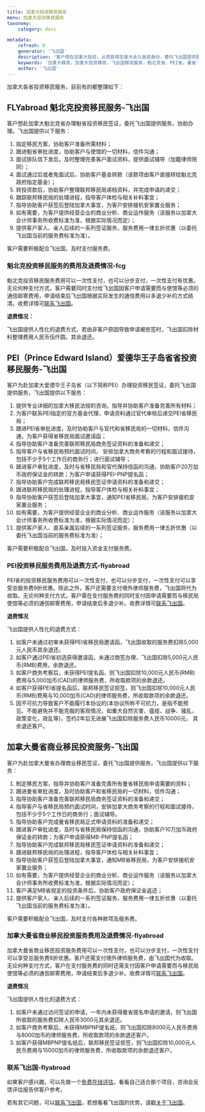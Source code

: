```yaml
---
title: 加拿大投资移民服务
menu: 加拿大投资移民服务
taxonomy:
    category: docs

metadata:
    refresh: 0
    generator: '飞出国'
    description: '客户想在加拿大投资，从而获得加拿大永久居民身份，委托飞出国提供服务，作为专业的移民中介机构，飞出国为客户提供省心安心的加拿大魁北克省投资移民服务。'
    keywords: '加拿大移民，加拿大投资移民，飞出国移民服务，魁北克省，PEI省，曼省'
    author: '飞出国'
---
```


加拿大各省投资移民服务，目前有的都整理如下：

## FLYabroad 魁北克投资移民服务-飞出国

客户想赴加拿大魁北克省办理魁省投资移民签证，委托飞出国提供服务，协助办理。飞出国提供以下服务：

1. 指定移民方案，协助客户准备所需材料；
2. 跟进魁省审批进度，协助客户与使馆的一切材料，信件沟通；
3. 面试排队信下发后，及时整理完善客户面试资料，提供面试辅导（加籍律师陪同）；
4. 面试通过后或者免面试后，协助客户基金转款（该款项由客户直接转给魁北克政府指定基金）；
5. 转投资款后，协助客户整理联邦移民局递档资料，并完成申请的递交；
6. 跟踪联邦移民局的处理进程，指导客户体检与相关补料事宜；
7. 指导协助客户获签后登陆加拿大事宜，为客户安排接机安家置业服务；
8. 如有需要，为客户提供经营企业的商业分析、商业运作服务（该服务以加拿大会计师事务所收费标准为准，根据实际情况而定）；
9. 提供客户家人、亲人后续的一系列签证服务，服务费用一律五折优惠（以委托飞出国当前的服务费标准为准）。

客户需要积极配合飞出国，及时支付服务费。

### 魁北克投资移民服务的费用及退费情况-fcg

魁北克投资移民服务费用可以一次性支付，也可以分步支付，一次性支付有优惠。无论何种支付方式，客户需要同时支付给飞出国因客户申请需要而与使馆等必须的通信邮寄费用，申请结束后飞出国根据实际发生的通信费用以多退少补的方式结清。收费详情可[联系飞出国]。

**退费情况：**

飞出国提供人性化的退费方式，若由非客户原因导致申请被拒签时，飞出国扣除材料整理费用人民币伍仟圆，其余退还。

## PEI（Prince Edward Island）爱德华王子岛省省投资移民服务-飞出国

客户为赴加拿大爱德华王子岛省（以下简称PEI）办理投资移民签证，委托飞出国提供服务，飞出国提供以下服务：

1. 提供专业详细的加拿大移民法规的咨询，指导并协助客户准备完善所有材料；
2. 为客户联系PEI指定的官方基金代理，申请资料通过官代审核后递交PEI省移民局；
3. 跟进PEI省审批进度，及时协助客户与官代和省移民局的一切材料，信件沟通，为客户获得省移民局面试邀请函；
4. 指导协助客户准备完善联邦移民局商务签证资料的准备和递交；
5. 指导客户与省移民局预约面试时间， 安排加拿大商务考察的行程和面试接待，包括不少于5个工作日的商务行；进行面试辅导；
6. 跟进客户审批进度，及时与省移民局和官代保持信函的沟通，协助客户20万加币政府保证金的转款；为客户申请获得PEI-PNP提名函；
7. 指导协助客户完成联邦移民局移民签证申请资料的准备和递交；
8. 跟进联邦移民局的处理进程，指导客户体检与相关补料事宜；
9. 指导协助客户获签后登陆加拿大事宜，通知PEI省移民局，为客户安排接机安家置业服务；
10. 如有需要，为客户提供经营企业的商业分析、商业运作服务（该服务以加拿大会计师事务所收费标准为准，根据实际情况而定）；
11. 提供客户家人、直系亲属后续的一系列签证服务，服务费用一律五折优惠（以委托飞出国当前的服务费标准为准）；

客户需要积极配合飞出国，及时投入资金支付服务费。

### PEI投资移民服务费用及退费方式-flyabroad

PEI省的投资移民服务费用可以一次性支付，也可以分步支付，一次性支付可以享受总服务费9折优惠。除此之外，客户还需要支付境外律师服务费，飞出国将代为收取。无论何种支付方式，客户需在支付服务费的同时支付因申请需要而与移民局使馆等必须的通信邮寄费用，申请结束后多退少补。收费详情可[联系飞出国]。

**退费情况**

飞出国提供人性化的退费方式：

1. 如客户未通过初审未获得PEI省移民局邀请函，飞出国收取的服务费扣除5,000元人民币其余退还。
2. 如客户通过PEI省初选获得邀请函，未通过商签办理，飞出国扣除5,000元人民币(RMB)费用，余款退还。
3. 如客户商务考察后，未获得PEI提名函，则飞出国扣除10,000元人民币(RMB)费用与5,000加币(CAD)的律师服务费，所收取款项的余款退还。
4. 如客户获得PEI省提名函后，联邦移民签证拒签，则飞出国扣除10,000元人民币(RMB)费用与10,000加币(CAD)的律师服务费，所收取款项的余款退还。
5. 因不可抗力导致客户不能履行本协议的(本协议所称不可抗力，是指不能预见、不能避免并不能克服的客观情况，如重大自然灾害、瘟疫、战争、骚乱，政策变化，政乱等)，签约2年后无进展飞出国扣除服务费人民币10000元， 其余退还客户。

## 加拿大曼省商业移民投资服务-飞出国

客户为赴加拿大曼省办理商业移民签证，委托飞出国提供服务，飞出国提供以下服务：

1. 制定移民方案，指导并协助客户准备完善所有曼省移民局申请需要的资料；
2. 跟进曼省审批进度，及时协助客户和省移民局的一切材料，信件沟通；
3. 指导协助客户准备完善联邦移民局商务签证资料的准备和递交；
4. 指导客户与省移民局预约面试时间，安排加拿大商务考察的行程和面试接待，包括不少于5个工作日的商务行；面试辅导。
5. 指导协助客户完成曼省移民局正式申请资料的准备和递交；
6. 跟进客户审批进度，及时与省移民局保持信函的沟通，协助客户10万加币政府保证金的转款；为客户申请获得MB-PNP提名函；
7. 指导协助客户完成联邦移民局移民签证申请资料的准备和递交；
8. 跟进联邦移民局的处理进程，指导客户体检与相关补料事宜；
9. 指导协助客户获签后登陆加拿大事宜，通知MB省移民局，为客户安排接机安家置业服务；
10. 如有需要，为客户提供经营企业的商业分析、商业运作服务（该服务以加拿大会计师事务所收费标准为准，根据实际情况而定）；
11. 客户满足MB省规定的投资条件后，协助客户政府保证金返还；
12. 提供客户家人、亲人后续的一系列签证服务，服务费用一律五折优惠（以委托飞出国当前的服务费标准为准）。

客户需要积极配合飞出国，及时支付各种款项及服务费。

### 加拿大曼省商业移民投资服务费用及退费情况-flyabroad

加拿大曼省商业移民投资服务费用可以一次性支付，也可以分步支付，一次性支付可以享受总服务费8折优惠。客户还需支付境外律师服务费，由飞出国代为收取。无论何种支付方式，客户在支付服务费的同时还需支付因客户申请需要而与移民局使馆等必须的通信邮寄费用，申请结束后多退少补。收费详情可[联系飞出国]。

**退费情况**

飞出国提供人性化的退费方式：

1. 如客户未通过访问签证的申请，一年内未获得曼省提名申请的邀请，则飞出国所收取的服务费扣除人民币3000元其余退还。
2. 如客户商务考察后，未获得MBPNP提名纸，则飞出国扣除8000元人民币费用与8000加币的律师服务费，所收取款项的余款退还客户。
3. 如客户获得MBPNP提名纸后，联邦移民签证拒签，则飞出国扣除10,000元人民币费用与15000加币的律师服务费，所收取款项的余款退还客户。

### 联系飞出国-flyabroad

如果客户感兴趣，可以先做一个[免费在线评估]，看看自己适合那个项目，咨询会反馈评估报告供客户参考。

若有其它问题，可以[联系飞出国]，若想看看飞出国的优势，请戳[关于飞出国]。

[免费在线评估]:http://pg.flyabroadvisa.com/?target=blank
[联系飞出国]:http://flyabroad.me/contact/?target=blank 
[关于飞出国]:http://flyabroad.me/?target=blank

